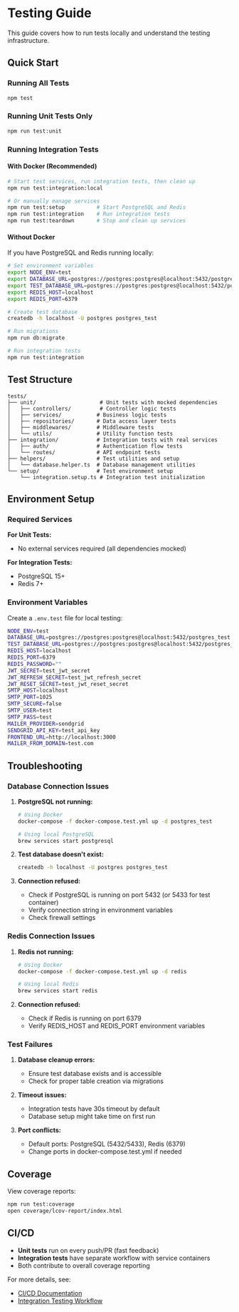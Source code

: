 # Testing Guide

This guide covers how to run tests locally and understand the testing infrastructure.

## Quick Start

### Running All Tests
```bash
npm test
```

### Running Unit Tests Only
```bash
npm run test:unit
```

### Running Integration Tests

#### With Docker (Recommended)
```bash
# Start test services, run integration tests, then clean up
npm run test:integration:local

# Or manually manage services
npm run test:setup          # Start PostgreSQL and Redis
npm run test:integration    # Run integration tests
npm run test:teardown       # Stop and clean up services
```

#### Without Docker
If you have PostgreSQL and Redis running locally:
```bash
# Set environment variables
export NODE_ENV=test
export DATABASE_URL=postgres://postgres:postgres@localhost:5432/postgres_test
export TEST_DATABASE_URL=postgres://postgres:postgres@localhost:5432/postgres_test
export REDIS_HOST=localhost
export REDIS_PORT=6379

# Create test database
createdb -h localhost -U postgres postgres_test

# Run migrations
npm run db:migrate

# Run integration tests
npm run test:integration
```

## Test Structure

```
tests/
├── unit/                    # Unit tests with mocked dependencies
│   ├── controllers/         # Controller logic tests
│   ├── services/           # Business logic tests
│   ├── repositories/       # Data access layer tests
│   ├── middlewares/        # Middleware tests
│   └── utils/              # Utility function tests
├── integration/            # Integration tests with real services
│   ├── auth/               # Authentication flow tests
│   └── routes/             # API endpoint tests
├── helpers/                # Test utilities and setup
│   └── database.helper.ts  # Database management utilities
└── setup/                  # Test environment setup
    └── integration.setup.ts # Integration test initialization
```

## Environment Setup

### Required Services

**For Unit Tests:**
- No external services required (all dependencies mocked)

**For Integration Tests:**
- PostgreSQL 15+
- Redis 7+

### Environment Variables

Create a `.env.test` file for local testing:
```bash
NODE_ENV=test
DATABASE_URL=postgres://postgres:postgres@localhost:5432/postgres_test
TEST_DATABASE_URL=postgres://postgres:postgres@localhost:5432/postgres_test
REDIS_HOST=localhost
REDIS_PORT=6379
REDIS_PASSWORD=""
JWT_SECRET=test_jwt_secret
JWT_REFRESH_SECRET=test_jwt_refresh_secret
JWT_RESET_SECRET=test_jwt_reset_secret
SMTP_HOST=localhost
SMTP_PORT=1025
SMTP_SECURE=false
SMTP_USER=test
SMTP_PASS=test
MAILER_PROVIDER=sendgrid
SENDGRID_API_KEY=test_api_key
FRONTEND_URL=http://localhost:3000
MAILER_FROM_DOMAIN=test.com
```

## Troubleshooting

### Database Connection Issues

1. **PostgreSQL not running:**
   ```bash
   # Using Docker
   docker-compose -f docker-compose.test.yml up -d postgres_test
   
   # Using local PostgreSQL
   brew services start postgresql
   ```

2. **Test database doesn't exist:**
   ```bash
   createdb -h localhost -U postgres postgres_test
   ```

3. **Connection refused:**
   - Check if PostgreSQL is running on port 5432 (or 5433 for test container)
   - Verify connection string in environment variables
   - Check firewall settings

### Redis Connection Issues

1. **Redis not running:**
   ```bash
   # Using Docker
   docker-compose -f docker-compose.test.yml up -d redis
   
   # Using local Redis
   brew services start redis
   ```

2. **Connection refused:**
   - Check if Redis is running on port 6379
   - Verify REDIS_HOST and REDIS_PORT environment variables

### Test Failures

1. **Database cleanup errors:**
   - Ensure test database exists and is accessible
   - Check for proper table creation via migrations

2. **Timeout issues:**
   - Integration tests have 30s timeout by default
   - Database setup might take time on first run

3. **Port conflicts:**
   - Default ports: PostgreSQL (5432/5433), Redis (6379)
   - Change ports in docker-compose.test.yml if needed

## Coverage

View coverage reports:
```bash
npm run test:coverage
open coverage/lcov-report/index.html
```

## CI/CD

- **Unit tests** run on every push/PR (fast feedback)
- **Integration tests** have separate workflow with service containers
- Both contribute to overall coverage reporting

For more details, see:
- [CI/CD Documentation](./ci-cd.md)
- [Integration Testing Workflow](./integration-testing.md)

